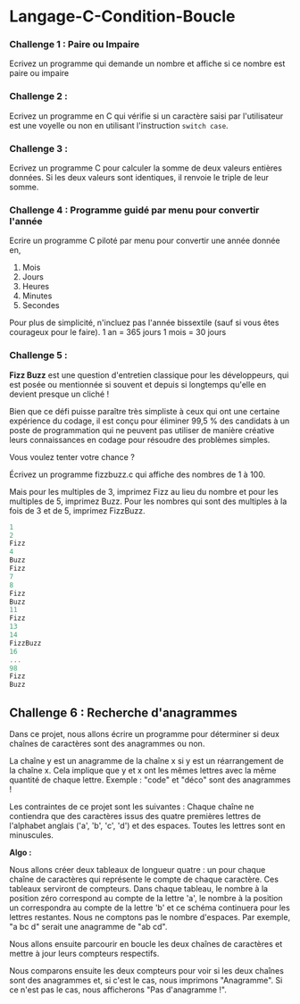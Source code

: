 # Langage-C-Condition-Boucle
### Challenge 1 : Paire ou Impaire

Ecrivez un programme qui demande un nombre et affiche si ce nombre est paire ou impaire

### Challenge 2 :

Ecrivez un programme en C qui vérifie si un caractère saisi par l'utilisateur est une voyelle ou non en utilisant l'instruction `switch case`.

### Challenge 3 :

Ecrivez un programme C pour calculer la somme de deux valeurs entières données. Si les deux valeurs sont identiques, il renvoie le triple de leur somme.

### Challenge 4 : Programme guidé par menu pour convertir l'année

Ecrire un programme C piloté par menu pour convertir une année donnée en,

1. Mois
2. Jours
3. Heures
4. Minutes
5. Secondes

Pour plus de simplicité, n'incluez pas l'année bissextile (sauf si vous êtes courageux pour le faire).
1 an = 365 jours
1 mois = 30 jours

### Challenge 5 :

**Fizz Buzz** est une question d'entretien classique pour les développeurs, qui est posée ou mentionnée si souvent et depuis si longtemps qu'elle en devient presque un cliché !

Bien que ce défi puisse paraître très simpliste à ceux qui ont une certaine expérience du codage, il est conçu pour éliminer 99,5 % des candidats à un poste de programmation qui ne peuvent pas utiliser de manière créative leurs connaissances en codage pour résoudre des problèmes simples.

Vous voulez tenter votre chance ?

Écrivez un programme fizzbuzz.c qui affiche des nombres de 1 à 100.

Mais pour les multiples de 3, imprimez Fizz au lieu du nombre et pour les multiples de 5, imprimez Buzz. Pour les nombres qui sont des multiples à la fois de 3 et de 5, imprimez FizzBuzz.

```c
1
2
Fizz
4
Buzz
Fizz
7
8
Fizz
Buzz
11
Fizz
13
14
FizzBuzz
16
...
98
Fizz
Buzz
```

## Challenge 6 : Recherche d'anagrammes

Dans ce projet, nous allons écrire un programme pour déterminer si deux chaînes de caractères sont des anagrammes ou non.

La chaîne y est un anagramme de la chaîne x si y est un réarrangement de la chaîne x. Cela implique que y et x ont les mêmes lettres avec la même quantité de chaque lettre. Exemple : "code" et "déco" sont des anagrammes !

Les contraintes de ce projet sont les suivantes : Chaque chaîne ne contiendra que des caractères issus des quatre premières lettres de l'alphabet anglais ('a', 'b', 'c', 'd') et des espaces. Toutes les lettres sont en minuscules.

**Algo :**

Nous allons créer deux tableaux de longueur quatre : un pour chaque chaîne de caractères qui représente le compte de chaque caractère. Ces tableaux serviront de compteurs. Dans chaque tableau, le nombre à la position zéro correspond au compte de la lettre 'a', le nombre à la position un correspondra au compte de la lettre 'b' et ce schéma continuera pour les lettres restantes. Nous ne comptons pas le nombre d'espaces. Par exemple, "a bc d" serait une anagramme de "ab cd".

Nous allons ensuite parcourir en boucle les deux chaînes de caractères et mettre à jour leurs compteurs respectifs.

Nous comparons ensuite les deux compteurs pour voir si les deux chaînes sont des anagrammes et, si c'est le cas, nous imprimons "Anagramme". Si ce n'est pas le cas, nous afficherons "Pas d'anagramme !".
